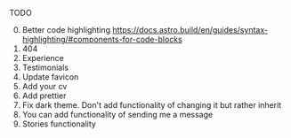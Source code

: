 TODO

0. Better code highlighting https://docs.astro.build/en/guides/syntax-highlighting/#components-for-code-blocks
1. 404
2. Experience
3. Testimonials
4. Update favicon
5. Add your cv
6. Add prettier
7. Fix dark theme. Don't add functionality of changing it but rather inherit
8. You can add functionality of sending me a message
9. Stories functionality
